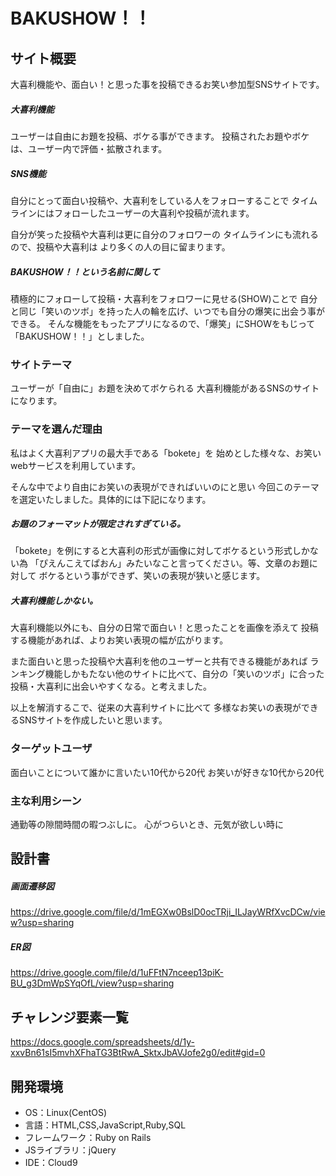 # BAKUSHOW！！

## サイト概要
大喜利機能や、面白い！と思った事を投稿できるお笑い参加型SNSサイトです。

##### 大喜利機能
ユーザーは自由にお題を投稿、ボケる事ができます。
投稿されたお題やボケは、ユーザー内で評価・拡散されます。

##### SNS機能
自分にとって面白い投稿や、大喜利をしている人をフォローすることで
タイムラインにはフォローしたユーザーの大喜利や投稿が流れます。

自分が笑った投稿や大喜利は更に自分のフォロワーの
タイムラインにも流れるので、投稿や大喜利は
より多くの人の目に留まります。

##### BAKUSHOW！！という名前に関して
積極的にフォローして投稿・大喜利をフォロワーに見せる(SHOW)ことで
自分と同じ「笑いのツボ」を持った人の輪を広げ、いつでも自分の爆笑に出会う事ができる。
そんな機能をもったアプリになるので、「爆笑」にSHOWをもじって「BAKUSHOW！！」としました。


### サイトテーマ
ユーザーが「自由に」お題を決めてボケられる
大喜利機能があるSNSのサイトになります。

### テーマを選んだ理由

私はよく大喜利アプリの最大手である「bokete」を
始めとした様々な、お笑いwebサービスを利用しています。

そんな中でより自由にお笑いの表現ができればいいのにと思い
今回このテーマを選定いたしました。具体的には下記になります。

##### お題のフォーマットが限定されすぎている。
「bokete」を例にすると大喜利の形式が画像に対してボケるという形式しかない為
「ぴえんこえてぱおん」みたいなこと言ってください。等、文章のお題に対して
ボケるという事ができず、笑いの表現が狭いと感じます。

##### 大喜利機能しかない。
大喜利機能以外にも、自分の日常で面白い！と思ったことを画像を添えて
投稿する機能があれば、よりお笑い表現の幅が広がります。

また面白いと思った投稿や大喜利を他のユーザーと共有できる機能があれば
ランキング機能しかもたない他のサイトに比べて、自分の「笑いのツボ」に合った
投稿・大喜利に出会いやすくなる。と考えました。

以上を解消するこで、従来の大喜利サイトに比べて
多様なお笑いの表現ができるSNSサイトを作成したいと思います。

### ターゲットユーザ
面白いことについて誰かに言いたい10代から20代
お笑いが好きな10代から20代

### 主な利用シーン
通勤等の隙間時間の暇つぶしに。
心がつらいとき、元気が欲しい時に

## 設計書

##### 画面遷移図
<https://drive.google.com/file/d/1mEGXw0BslD0ocTRji_ILJayWRfXvcDCw/view?usp=sharing>
##### ER図
<https://drive.google.com/file/d/1uFFtN7nceep13piK-BU_g3DmWpSYqOfL/view?usp=sharing>

## チャレンジ要素一覧
<https://docs.google.com/spreadsheets/d/1y-xxvBn61sI5mvhXFhaTG3BtRwA_SktxJbAVJofe2g0/edit#gid=0>

## 開発環境
- OS：Linux(CentOS)
- 言語：HTML,CSS,JavaScript,Ruby,SQL
- フレームワーク：Ruby on Rails
- JSライブラリ：jQuery
- IDE：Cloud9
